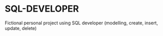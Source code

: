 # SQL-DEVELOPER
Fictional personal project using SQL developer (modelling, create, insert, update, delete)
